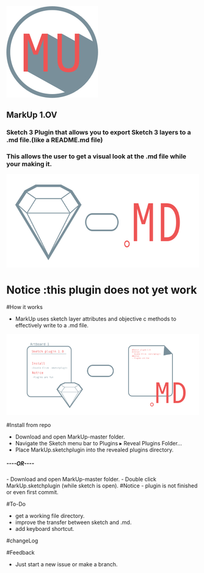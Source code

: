 <img height = "240" src = "https://github.com/JoeManto/MarkUp/blob/master/logo.jpg"/>
<h2>MarkUp 1.OV</h2>
<h3>Sketch 3 Plugin that allows you to export Sketch 3 layers to a .md file.(like a README.md file)</h3>
<h3>This allows the user to get a visual look at the .md file while your making it.</h3>
<img height = "244" src = "https://github.com/JoeManto/MarkUp/blob/master/logo_2.jpg"/>

<h1>Notice :this plugin does not yet work</h1>

#How it works
- MarkUp uses sketch layer attributes and objective c methods to effectively write to a .md file.
<img height = "213" src = "https://github.com/JoeManto/MarkUp/blob/master/logo_3.jpg"/>
<br>

#Install from repo
- Download and open MarkUp-master folder.
- Navigate the Sketch menu bar to Plugins ▸ Reveal Plugins Folder...
- Place MarkUp.sketchplugin into the revealed plugins directory.
<h5>----OR----</h5>
- Download and open MarkUp-master folder.
- Double click MarkUp.sketchplugin (while sketch is open).
#Notice
- plugin is not finished or even first commit.

#To-Do
- get a working file directory.
- improve the transfer between sketch and .md.
- add keyboard shortcut.

#changeLog

#Feedback
- Just start a new issue or make a branch.
